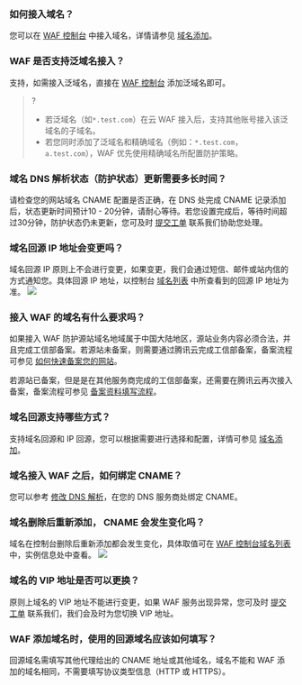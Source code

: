 ### 如何接入域名？
您可以在 [WAF 控制台](https://console.cloud.tencent.com/guanjia/tea-overview) 中接入域名，详情请参见 [域名添加](https://cloud.tencent.com/document/product/627/18631)。

### WAF 是否支持泛域名接入？
支持，如需接入泛域名，直接在 [WAF 控制台](https://console.cloud.tencent.com/guanjia/tea-overview) 添加泛域名即可。
>?
>- 若泛域名（如`*.test.com`）在云 WAF 接入后，支持其他账号接入该泛域名的子域名。
>- 若您同时添加了泛域名和精确域名（例如：`*.test.com`，`a.test.com`），WAF 优先使用精确域名所配置防护策略。

### 域名 DNS 解析状态（防护状态）更新需要多长时间？
请检查您的网站域名 CNAME 配置是否正确，在 DNS 处完成 CNAME 记录添加后，状态更新时间预计10 - 20分钟，请耐心等待。若您设置完成后，等待时间超过30分钟，防护状态仍未更新，您可及时 [提交工单](https://console.cloud.tencent.com/workorder/category?level1_id=141&level2_id=642&source=0&data_title=T-Sec-Web%E5%BA%94%E7%94%A8%E9%98%B2%E7%81%AB%E5%A2%99&level3_id=867&radio_title=%E6%8E%A7%E5%88%B6%E5%8F%B0%E9%97%AE%E9%A2%98&queue=15&scene_code=29995&step=2) 联系我们协助您处理。

### 域名回源 IP 地址会变更吗？
域名回源 IP 原则上不会进行变更，如果变更，我们会通过短信、邮件或站内信的方式通知您。具体回源 IP 地址，以控制台 [域名列表](https://console.cloud.tencent.com/guanjia/tea-domain) 中所查看到的回源 IP 地址为准。
![](https://main.qcloudimg.com/raw/ed3564f9d862b2d563fc6556c299bc9f.png)

### 接入 WAF 的域名有什么要求吗？
如果接入 WAF 防护源站域名地域属于中国大陆地区，源站业务内容必须合法，并且完成工信部备案。若源站未备案，则需要通过腾讯云完成工信部备案，备案流程可参见 [如何快速备案您的网站](https://cloud.tencent.com/document/product/243/39038)。

若源站已备案，但是是在其他服务商完成的工信部备案，还需要在腾讯云再次接入备案，备案流程可参见 [备案资料填写流程](https://cloud.tencent.com/document/product/243/18958)。

### 域名回源支持哪些方式？
支持域名回源和 IP 回源，您可以根据需要进行选择和配置，详情可参见 [域名添加](https://cloud.tencent.com/document/product/627/18631)。

### 域名接入 WAF 之后，如何绑定 CNAME？
您可以参考  [修改 DNS 解析](https://cloud.tencent.com/document/product/627/18633)，在您的 DNS 服务商处绑定 CNAME。

### 域名删除后重新添加， CNAME 会发生变化吗？
域名在控制台删除后重新添加都会发生变化，具体取值可在 [WAF 控制台域名列表](https://console.cloud.tencent.com/guanjia/tea-domain) 中，实例信息处中查看。
![](https://qcloudimg.tencent-cloud.cn/raw/5b01bae71302a8c09a4b82217cc31e51.png)

### 域名的 VIP 地址是否可以更换？
原则上域名的 VIP 地址不能进行变更，如果 WAF 服务出现异常，您可及时 [提交工单](https://console.cloud.tencent.com/workorder/category?level1_id=141&level2_id=642&source=0&data_title=T-Sec-Web%E5%BA%94%E7%94%A8%E9%98%B2%E7%81%AB%E5%A2%99&level3_id=867&radio_title=%E6%8E%A7%E5%88%B6%E5%8F%B0%E9%97%AE%E9%A2%98&queue=15&scene_code=29995&step=2) 联系我们，我们会及时为您切换 VIP 地址。

### WAF 添加域名时，使用的回源域名应该如何填写？
回源域名需填写其他代理给出的 CNAME 地址或其他域名，域名不能和 WAF 添加的域名相同，不需要填写协议类型信息（HTTP 或 HTTPS）。
